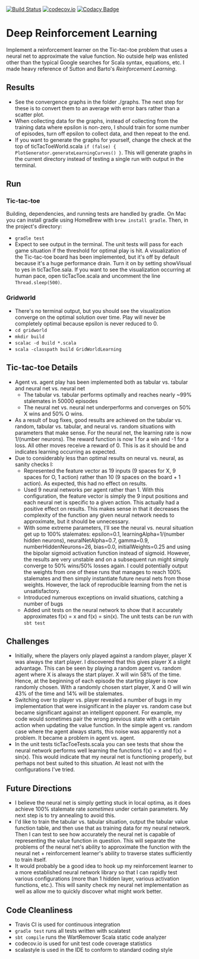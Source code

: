 [![Build Status](https://travis-ci.org/xanderdunn/reinforcementLearning.svg?branch=master)](https://travis-ci.org/xanderdunn/reinforcementLearning)
[![codecov.io](http://codecov.io/github/xanderdunn/reinforcementLearning/coverage.svg?branch=master)](http://codecov.io/github/xanderdunn/reinforcementLearning?branch=master)
[![Codacy Badge](https://api.codacy.com/project/badge/58fa52b20ade48f5964e8935518a4e4e)](https://www.codacy.com/app/xanderdunn/reinforcementLearning)

# Deep Reinforcement Learning
Implement a reinforcement learner on the Tic-tac-toe problem that uses a neural net to approximate the value function.  No outside help was enlisted other than the typical Google searches for Scala syntax, equations, etc.  I made heavy reference of Sutton and Barto's _Reinforcement Learning_.

## Results
- See the convergence graphs in the folder ./graphs.  The next step for these is to convert them to an average with error bars rather than a scatter plot.  
- When collecting data for the graphs, instead of collecting from the training data where epsilon is non-zero, I should train for some number of episodes, turn off epsilon to collect data, and then repeat to the end.
- If you want to generate the graphs for yourself, change the check at the top of ticTacToeWorld.scala `if (false) { PlotGenerator.generateLearningCurves() }`.  This will generate graphs in the current directory instead of testing a single run with output in the terminal.

## Run
### Tic-tac-toe
Building, dependencies, and running tests are handled by gradle.  On Mac you can install gradle using HomeBrew with `brew install gradle`.  Then, in the project's directory:
- `gradle test`
- Expect to see output in the terminal.  The unit tests will pass for each game situation if the threshold for optimal play is hit.  A visualization of the Tic-tac-toe board has been implemented, but it's off by default because it's a huge performance drain.  Turn it on by setting showVisual to yes in ticTacToe.sala.  If you want to see the visualization occurring at human pace, open ticTacToe.scala and uncomment the line `Thread.sleep(500)`.  

### Gridworld
- There's no terminal output, but you should see the visualization converge on the optimal solution over time.  Play will never be completely optimal because epsilon is never reduced to 0. 
- `cd gridworld`
- `mkdir build`
- `scalac -d build *.scala`
- `scala -classpath build GridWorldLearning`

## Tic-tac-toe Details
- Agent vs. agent play has been implemented both as tabular vs. tabular and neural net vs. neural net
    - The tabular vs. tabular performs optimally and reaches nearly ~99% stalemates in 50000 episodes
    - The neural net vs. neural net underperforms and converges on 50% X wins and 50% O wins.
- As a result of bug fixes, good results are achieved on the tabular vs. random, tabular vs. tabular, and neural vs. random situations with parameters that make sense.  For the neural net, the learning rate is now 1/(number neurons).  The reward function is now 1 for a win and -1 for a loss.  All other moves receive a reward of 0.  This is as it should be and indicates learning occurring as expected.
- Due to considerably less than optimal results on neural vs. neural, as sanity checks I: 
    - Represented the feature vector as 19 inputs (9 spaces for X, 9 spaces for O, 1 action) rather than 10 (9 spaces on the board + 1 action).  As expected, this had no effect on results.
    - Used 9 neural networks per agent rather than 1.  With this configuration, the feature vector is simply the 9 input positions and each neural net is specific to a given action.  This actually had a positive effect on results.  This makes sense in that it decreases the complexity of the function any given neural network needs to approximate, but it should be unnecessary.
    - With some extreme parameters, I'll see the neural vs. neural situation get up to 100% stalemates: epsilon=0.1, learningAlpha=1/(number hidden neurons), neuralNetAlpha=0.7, gamma=0.9, numberHiddenNeurons=26, bias=0.0, initialWeights=0.25 and using the bipolar sigmoid activation function instead of sigmoid.  However, the results are very unstable and on a subsequent run might simply converge to 50% wins/50% losses again.  I could potentially output the weights from one of these runs that manages to reach 100% stalemates and then simply instantiate future neural nets from those weights.  However, the lack of reproducible learning from the net is unsatisfactory.
    - Introduced numerous exceptions on invalid situations, catching a number of bugs
    - Added unit tests on the neural network to show that it accurately approximates f(x) = x and f(x) = sin(x).  The unit tests can be run with `sbt test`

## Challenges
- Initially, where the players only played against a random player, player X was always the start player.  I discovered that this gives player X a slight advantage.  This can be seen by playing a random agent vs. random agent where X is always the start player.  X will win 58% of the time.  Hence, at the beginning of each episode the starting player is now randomly chosen.  With a randomly chosen start player, X and O will win 43% of the time and 14% will be stalemates.
- Switching over to player vs. player revealed a number of bugs in my implementation that were insignificant in the player vs. random case but became significant against an intelligent opponent.  For example, my code would sometimes pair the wrong previous state with a certain action when updating the value function.  In the simple agent vs. random case where the agent always starts, this noise was apparently not a problem.  It became a problem in agent vs. agent.
- In the unit tests ticTacToeTests.scala you can see tests that show the neural network performs well learning the functions f(x) = x and f(x) = sin(x).  This would indicate that my neural net is functioning properly, but perhaps not best suited to this situation.  At least not with the configurations I've tried.

## Future Directions
- I believe the neural net is simply getting stuck in local optima, as it does achieve 100% stalemate rate *sometimes* under certain parameters.  My next step is to try annealing to avoid this.
- I'd like to train the tabular vs. tabular situation, output the tabular value function table, and then use that as training data for my neural network.  Then I can test to see how accurately the neural net is capable of representing the value function in question.  This will separate the problems of the neural net's ability to approximate the function with the neural net + reinforcement learner's ability to traverse states sufficiently to train itself. 
- It would probably be a good idea to hook up my reinforcement learner to a more established neural network library so that I can rapidly test various configurations (more than 1 hidden layer, various activation functions, etc.).  This will sanity check my neural net implementation as well as allow me to quickly discover what might work better.

## Code Cleanliness
- Travis CI is used for continuous integration
- `gradle test` runs all tests written with scalatest
- `sbt compile` runs the WartRemover Scala static code analyzer
- codecov.io is used for unit test code coverage statistics
- scalastyle is used in the IDE to conform to standard coding style
